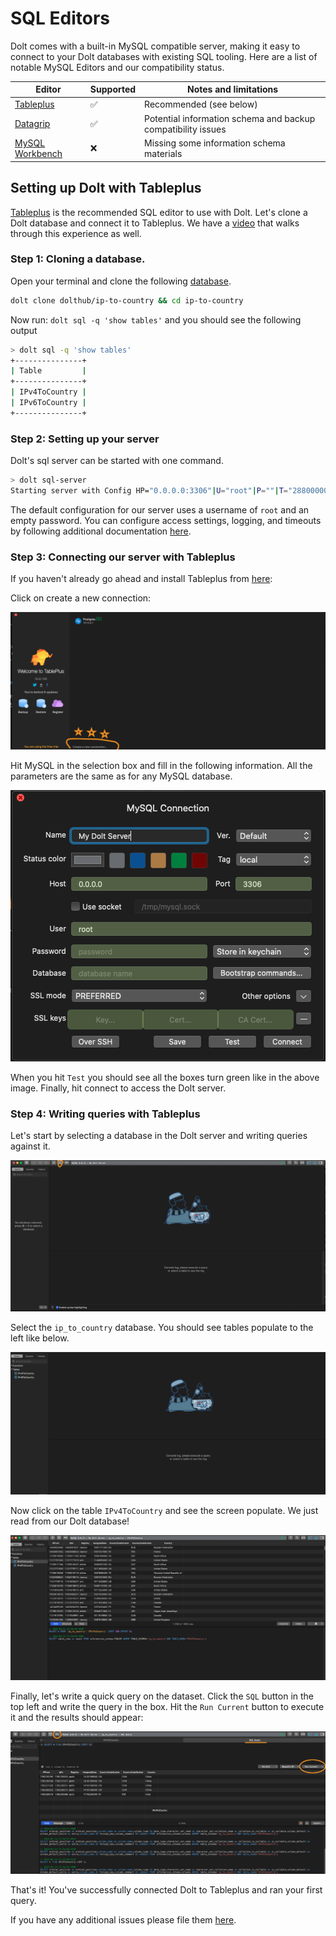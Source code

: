 # SQL Editors

Dolt comes with a built-in MySQL compatible server, making it easy to connect to your Dolt databases with existing SQL tooling. Here are a list of notable MySQL Editors and our compatibility status.

| Editor                                                       | Supported | Notes and limitations                                        |
| ------------------------------------------------------------ | --------- | ------------------------------------------------------------ |
| [Tableplus](https://tableplus.com/)                          | ✅         | Recommended (see below)                                      |
| [Datagrip](https://www.jetbrains.com/datagrip/)              | ✅         | Potential information schema and backup compatibility issues |
| [MySQL Workbench](https://www.mysql.com/products/workbench/) | ❌         | Missing some information schema materials                    |

## Setting up Dolt with Tableplus

[Tableplus](https://tableplus.com/) is the recommended SQL editor to use with Dolt. Let's clone a Dolt database and connect it to Tableplus. We have a [video](https://www.youtube.com/watch?v=0FkYraVqNjM) that walks through this experience as well.

### Step 1: Cloning a database.

Open your terminal and clone the following [database](https://www.dolthub.com/repositories/dolthub/ip-to-country/data/master).

```bash
dolt clone dolthub/ip-to-country && cd ip-to-country
```

Now run: `dolt sql -q 'show tables'` and you should see the following output

```bash
> dolt sql -q 'show tables'
+---------------+
| Table         |
+---------------+
| IPv4ToCountry |
| IPv6ToCountry |
+---------------+
```

### Step 2: Setting up your server

Dolt's sql server can be started with one command.

```bash
> dolt sql-server
Starting server with Config HP="0.0.0.0:3306"|U="root"|P=""|T="28800000"|R="false"|L="info"
```

The default configuration for our server uses a username of `root` and an empty password. You can configure access settings, logging, and timeouts by following additional documentation [here](https://docs.dolthub.com/reference/cli#dolt-sql-server).

### Step 3: Connecting our server with Tableplus

If you haven't already go ahead and install Tableplus from [here](https://tableplus.com/download):

Click on create a new connection:

![](../../.gitbook/assets/tableplus-create-new-connection.png)

Hit MySQL in the selection box and fill in the following information. All the parameters are the same as for any MySQL database.

![](../../.gitbook/assets/tableplus-connect-info.png)

When you hit `Test` you should see all the boxes turn green like in the above image. Finally, hit connect to access the Dolt server.

### Step 4: Writing queries with Tableplus

Let's start by selecting a database in the Dolt server and writing queries against it.

![](../../.gitbook/assets/select-db-tableplus.png)

Select the `ip_to_country` database. You should see tables populate to the left like below.

![](../../.gitbook/assets/tables-on-left-tableplus.png)

Now click on the table `IPv4ToCountry` and see the screen populate. We just read from our Dolt database!

![](../../.gitbook/assets/open-table-tableplus.png)

Finally, let's write a quick query on the dataset. Click the `SQL` button in the top left and write the query in the box. Hit the `Run Current` button to execute it and the results should appear:

![](../../.gitbook/assets/run-query-tableplus.png)

That's it! You've successfully connected Dolt to Tableplus and ran your first query.

If you have any additional issues please file them [here](https://github.com/dolthub/dolt/issues).
